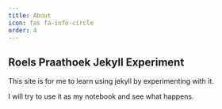 ```yaml
---
title: About
icon: fas fa-info-circle
order: 4
---
```

## Roels Praathoek Jekyll Experiment

This site is for me to learn using jekyll by experimenting with it.

I will try to use it as my notebook and see what happens.

